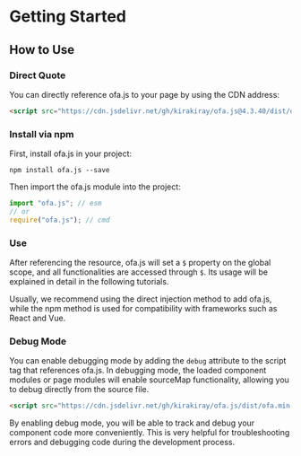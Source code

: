 # Getting Started
## How to Use
### Direct Quote

You can directly reference ofa.js to your page by using the CDN address: 

```html
<script src="https://cdn.jsdelivr.net/gh/kirakiray/ofa.js@4.3.40/dist/ofa.js"></script>
```

### Install via npm

First, install ofa.js in your project: 

```shell
npm install ofa.js --save
```

Then import the ofa.js module into the project:

```javascript
import "ofa.js"; // esm
// or
require("ofa.js"); // cmd
```

### Use

After referencing the resource, ofa.js will set a `$` property on the global scope, and all functionalities are accessed through `$`. Its usage will be explained in detail in the following tutorials.

Usually, we recommend using the direct injection method to add ofa.js, while the npm method is used for compatibility with frameworks such as React and Vue.

### Debug Mode

You can enable debugging mode by adding the `debug` attribute to the script tag that references ofa.js. In debugging mode, the loaded component modules or page modules will enable sourceMap functionality, allowing you to debug directly from the source file.

```html
<script src="https://cdn.jsdelivr.net/gh/kirakiray/ofa.js/dist/ofa.min.js" debug></script>
```

By enabling debug mode, you will be able to track and debug your component code more conveniently. This is very helpful for troubleshooting errors and debugging code during the development process.